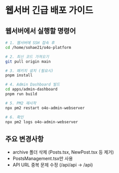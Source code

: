 # 웹서버 긴급 배포 가이드

## 웹서버에서 실행할 명령어

```bash
# 1. 웹서버에 SSH 접속 후
cd /home/sohae21/o4o-platform

# 2. 최신 코드 가져오기
git pull origin main

# 3. 패키지 설치 (필요시)
pnpm install

# 4. Admin Dashboard 빌드
cd apps/admin-dashboard
pnpm run build

# 5. PM2 재시작
npx pm2 restart o4o-admin-webserver

# 6. 확인
npx pm2 logs o4o-admin-webserver
```

## 주요 변경사항
- archive 폴더 삭제 (Posts.tsx, NewPost.tsx 등 제거)
- PostsManagement.tsx만 사용
- API URL 중복 문제 수정 (/api/api -> /api)